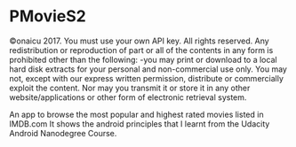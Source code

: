 # PMovieS2
©onaicu 2017. You must use your own API key. All rights reserved. Any redistribution or reproduction of part or all of the contents in any form is prohibited other than the following: -you may print or download to a local hard disk extracts for your personal and non-commercial use only. You may not, except with our express written permission, distribute or commercially exploit the content. Nor may you transmit it or store it in any other website/applications or other form of electronic retrieval system.

An app to browse the most popular and highest rated movies listed in IMDB.com It shows the android principles that I learnt from the Udacity Android Nanodegree Course.
